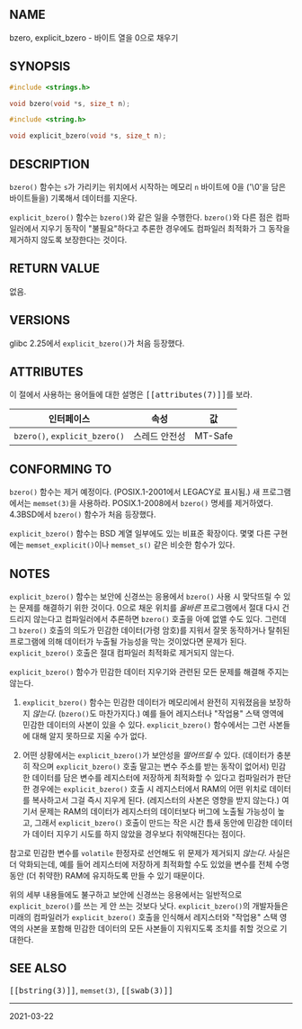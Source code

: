 ## NAME

bzero, explicit_bzero - 바이트 열을 0으로 채우기

## SYNOPSIS

```c
#include <strings.h>

void bzero(void *s, size_t n);

#include <string.h>

void explicit_bzero(void *s, size_t n);
```

## DESCRIPTION

`bzero()` 함수는 `s`가 가리키는 위치에서 시작하는 메모리 `n` 바이트에 0을 ('\0'을 담은 바이트들을) 기록해서 데이터를 지운다.

`explicit_bzero()` 함수는 `bzero()`와 같은 일을 수행한다. `bzero()`와 다른 점은 컴파일러에서 지우기 동작이 "불필요"하다고 추론한 경우에도 컴파일러 최적화가 그 동작을 제거하지 않도록 보장한다는 것이다.

## RETURN VALUE

없음.

## VERSIONS

glibc 2.25에서 `explicit_bzero()`가 처음 등장했다.

## ATTRIBUTES

이 절에서 사용하는 용어들에 대한 설명은 <tt>[[attributes(7)]]</tt>를 보라.

| 인터페이스 | 속성 | 값 |
| --- | --- | --- |
| `bzero()`, `explicit_bzero()` | 스레드 안전성 | MT-Safe |

## CONFORMING TO

`bzero()` 함수는 제거 예정이다. (POSIX.1-2001에서 LEGACY로 표시됨.) 새 프로그램에서는 `memset(3)`을 사용하라. POSIX.1-2008에서 `bzero()` 명세를 제거하였다. 4.3BSD에서 `bzero()` 함수가 처음 등장했다.

`explicit_bzero()` 함수는 BSD 계열 일부에도 있는 비표준 확장이다. 몇몇 다른 구현에는 `memset_explicit()`이나 `memset_s()` 같은 비슷한 함수가 있다.

## NOTES

`explicit_bzero()` 함수는 보안에 신경쓰는 응용에서 `bzero()` 사용 시 맞닥뜨릴 수 있는 문제를 해결하기 위한 것이다. 0으로 채운 위치를 *올바른* 프로그램에서 절대 다시 건드리지 않는다고 컴파일러에서 추론하면 `bzero()` 호출을 아예 없앨 수도 있다. 그런데 그 `bzero()` 호출의 의도가 민감한 데이터(가령 암호)를 지워서 잘못 동작하거나 탈취된 프로그램에 의해 데이터가 누출될 가능성을 막는 것이었다면 문제가 된다. `explicit_bzero()` 호출은 절대 컴파일러 최적화로 제거되지 않는다.

`explicit_bzero()` 함수가 민감한 데이터 지우기와 관련된 모든 문제를 해결해 주지는 않는다.

1. `explicit_bzero()` 함수는 민감한 데이터가 메모리에서 완전히 지워졌음을 보장하지 *않는다*. (`bzero()`도 마찬가지다.) 예를 들어 레지스터나 "작업용" 스택 영역에 민감한 데이터의 사본이 있을 수 있다. `explicit_bzero()` 함수에서는 그런 사본들에 대해 알지 못하므로 지울 수가 없다.

2. 어떤 상황에서는 `explicit_bzero()`가 보안성을 *떨어뜨릴* 수 있다. (데이터가 충분히 작으며 `explicit_bzero()` 호출 말고는 변수 주소를 받는 동작이 없어서) 민감한 데이터를 담은 변수를 레지스터에 저장하게 최적화할 수 있다고 컴파일러가 판단한 경우에는 `explicit_bzero()` 호출 시 레지스터에서 RAM의 어떤 위치로 데이터를 복사하고서 그걸 즉시 지우게 된다. (레지스터의 사본은 영향을 받지 않는다.) 여기서 문제는 RAM의 데이터가 레지스터의 데이터보다 버그에 노출될 가능성이 높고, 그래서 `explicit_bzero()` 호출이 만드는 작은 시간 틈새 동안에 민감한 데이터가 데이터 지우기 시도를 하지 않았을 경우보다 취약해진다는 점이다.

참고로 민감한 변수를 `volatile` 한정자로 선언해도 위 문제가 제거되지 *않는다*. 사실은 더 악화되는데, 예를 들어 레지스터에 저장하게 최적화할 수도 있었을 변수를 전체 수명 동안 (더 취약한) RAM에 유지하도록 만들 수 있기 때문이다.

위의 세부 내용들에도 불구하고 보안에 신경쓰는 응용에서는 일반적으로 `explicit_bzero()`를 쓰는 게 안 쓰는 것보다 낫다. `explicit_bzero()`의 개발자들은 미래의 컴파일러가 `explicit_bzero()` 호출을 인식해서 레지스터와 "작업용" 스택 영역의 사본을 포함해 민감한 데이터의 모든 사본들이 지워지도록 조치를 취할 것으로 기대한다.

## SEE ALSO

<tt>[[bstring(3)]]</tt>, `memset(3)`, <tt>[[swab(3)]]</tt>

----

2021-03-22
